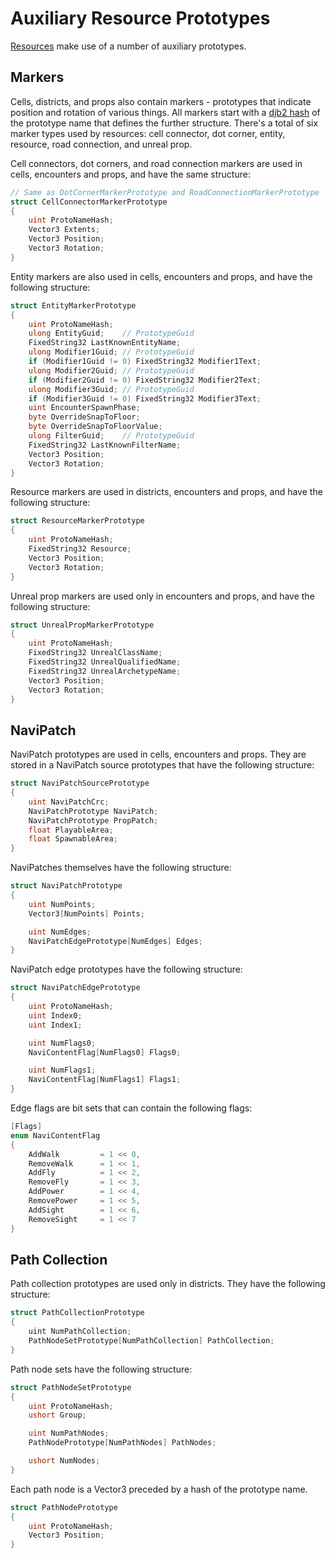 # Auxiliary Resource Prototypes

[Resources](./Resources.md) make use of a number of auxiliary prototypes.

## Markers

Cells, districts, and props also contain markers - prototypes that indicate position and rotation of various things. All markers start with a [djb2 hash](https://theartincode.stanis.me/008-djb2/) of the prototype name that defines the further structure. There's a total of six marker types used by resources: cell connector, dot corner, entity, resource, road connection, and unreal prop.

Cell connectors, dot corners, and road connection markers are used in cells, encounters and props, and have the same structure:

```csharp
// Same as DotCornerMarkerPrototype and RoadConnectionMarkerPrototype
struct CellConnectorMarkerPrototype 
{
    uint ProtoNameHash;
    Vector3 Extents;
    Vector3 Position;
    Vector3 Rotation;
}
```

Entity markers are also used in cells, encounters and props, and have the following structure:

```csharp
struct EntityMarkerPrototype
{
    uint ProtoNameHash;
    ulong EntityGuid;    // PrototypeGuid
    FixedString32 LastKnownEntityName;
    ulong Modifier1Guid; // PrototypeGuid
    if (Modifier1Guid != 0) FixedString32 Modifier1Text;
    ulong Modifier2Guid; // PrototypeGuid
    if (Modifier2Guid != 0) FixedString32 Modifier2Text;
    ulong Modifier3Guid; // PrototypeGuid
    if (Modifier3Guid != 0) FixedString32 Modifier3Text;
    uint EncounterSpawnPhase;
    byte OverrideSnapToFloor;
    byte OverrideSnapToFloorValue;
    ulong FilterGuid;    // PrototypeGuid
    FixedString32 LastKnownFilterName;
    Vector3 Position;
    Vector3 Rotation;
}
```

Resource markers are used in districts, encounters and props, and have the following structure:

```csharp
struct ResourceMarkerPrototype
{
    uint ProtoNameHash;
    FixedString32 Resource;
    Vector3 Position;
    Vector3 Rotation;
}
```

Unreal prop markers are used only in encounters and props, and have the following structure:

```csharp
struct UnrealPropMarkerPrototype
{
    uint ProtoNameHash;
    FixedString32 UnrealClassName;
    FixedString32 UnrealQualifiedName;
    FixedString32 UnrealArchetypeName;
    Vector3 Position;
    Vector3 Rotation;
}
```

## NaviPatch

NaviPatch prototypes are used in cells, encounters and props. They are stored in a NaviPatch source prototypes that have the following structure:

```csharp
struct NaviPatchSourcePrototype
{
    uint NaviPatchCrc;
    NaviPatchPrototype NaviPatch;
    NaviPatchPrototype PropPatch;
    float PlayableArea;
    float SpawnableArea;
}
```

NaviPatches themselves have the following structure:

```csharp
struct NaviPatchPrototype
{
    uint NumPoints;
    Vector3[NumPoints] Points;

    uint NumEdges;
    NaviPatchEdgePrototype[NumEdges] Edges;
}
```

NaviPatch edge prototypes have the following structure:

```csharp
struct NaviPatchEdgePrototype
{
    uint ProtoNameHash;
    uint Index0;
    uint Index1;

    uint NumFlags0;
    NaviContentFlag[NumFlags0] Flags0;

    uint NumFlags1;
    NaviContentFlag[NumFlags1] Flags1;
}
```

Edge flags are bit sets that can contain the following flags:

```csharp
[Flags]
enum NaviContentFlag
{
    AddWalk         = 1 << 0,
    RemoveWalk      = 1 << 1,
    AddFly          = 1 << 2,
    RemoveFly       = 1 << 3,
    AddPower        = 1 << 4,
    RemovePower     = 1 << 5,
    AddSight        = 1 << 6,
    RemoveSight     = 1 << 7
}
```

## Path Collection

Path collection prototypes are used only in districts. They have the following structure:

```csharp
struct PathCollectionPrototype
{
    uint NumPathCollection;
    PathNodeSetPrototype[NumPathCollection] PathCollection;
}
```

Path node sets have the following structure:

```csharp
struct PathNodeSetPrototype
{
    uint ProtoNameHash;
    ushort Group;

    uint NumPathNodes;
    PathNodePrototype[NumPathNodes] PathNodes;

    ushort NumNodes;
}
```

Each path node is a Vector3 preceded by a hash of the prototype name.

```csharp
struct PathNodePrototype
{
    uint ProtoNameHash;
    Vector3 Position;
}
```
